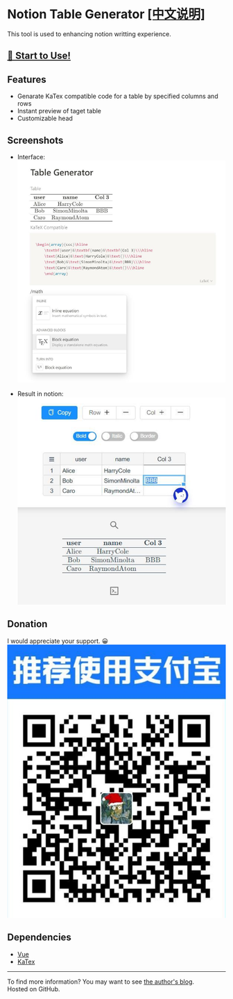# Notion Table Generator [[中文说明]](https://github.com/reycn/notion-table/blob/master/README-ZH.MD)
This tool is used to enhancing notion writting experience.  
## [🎈 Start to Use!](https://tab.quoth.win/)  


## Features
- Genarate KaTex compatible code for a table by specified columns and rows
- Instant preview of taget table
- Customizable head

## Screenshots
- Interface:  
![](https://github.com/reycn/notion-table/blob/master/img/preview.jpg?raw=true)  
  
- Result in notion:  
![](https://github.com/reycn/notion-table/blob/master/img/notion.jpg?raw=true)  

## Donation
I would appreciate your support. 😀
![](https://github.com/reycn/notion-table/blob/master/img/donate.jpg?raw=true)  

## Dependencies
- [Vue](https://github.com/vuejs/vue)
- [KaTex](https://github.com/KaTeX/KaTeX)

--- 
To find more information? You may want to see [the author's blog](https://quoth.win/).  
Hosted on GitHub.
